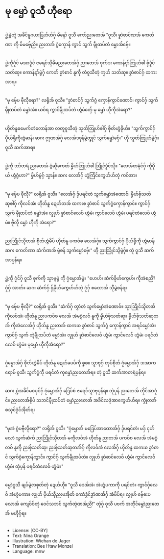 # မု ၝောဲ ဝူသဳ ဟီုရော

##
ပ္ဍဲမွဲတ္ၚဲ အခိင်နူဂယးပြဟ်ဟ်ဂှ် မိနော် ဝူသဳ ကော်ညးတေအ် "ဝူသဳ၊ ခၟာဲစာင်ဏအ် ကေတ်ဏာ ကဵု မိမဗှ်ေညိ။ ညးတအ် ဂွံကၠောန် ကွာင် သွက် မ္ၚဵုထပ်တဲ ၝောအ်ဗှ်ေ။

##
ပ္ဍဲကဵုဂၠံင် မအာဒၟံင် ဇရေင်သ္ၚိမိမညးတေအ်ဂှ် ညးတေအ် စုက်ဒး ကောန်ၚာ်တြုဟ်ၜါ ၜှ်ဒၟံင်သတ်ဆု။ ကောန်ၚာ်မွဲဂှ် ကေတ် ခၟာဲစာင် နူကဵု တဲဝူသဳတုဲ ကၠဟ် သတ်ဆု။ ခၟာဲစာင်ဂှ် ထကးအာရ။

##
"မု ဗှ်ေပ ဗီုလဵုရော?" လရိုအ် ဝူသဳ။ "ခၟာဲစာင်ဂှ် သွက်ဂွံ ကၠောန်ကွာင်ဏောဝ်၊ ကွာင်ဂှ် သွက် မ္ၚဵုထပ်တဲ ၝောဲအဲ။ ယဝ်ရ ကွာင်မ္ၚဵုထပ်တဲ ဟွံမဲတှ်ေ မု ၝောဲ ဟီုကဵုအဲရော?"

##
ဟိုတ်နူဓမေက်တဲလောန်အာ လတူဝူသဳတုဲ သၟတ်တြုဟ်ၜါဂှ် စိုတ်ဟွံခိုဟ်။ "သွက်ကွာင်ဂှ် ပိုယ်ရီုကဵုဟွံမာန်၊ ဆဂး ဣဏအ်ဂှ် လေအ်ဒစုန်မွဲတၞုင် သွက်ၝောဲဗှ်ေ၊" ဟီု သၟတ်တြုဟ်မွဲဂှ်။ ဝူသဳ ဆက်အာရ။

##
ပ္ဍဲကဵု ဘာ်တရဴ ညးတေအ် ဂွံဆဵုကေတ် မၞိဟ်တြုဟ်ၜါ သြိုင်ဒၟံင်သ္ၚိ။ "လေအ်တမ္ၚံင်ဂှ် ကဵုပိုယ် ဟွံဂွံဟာ?" မၞိဟ်မွဲဂှ် သၟာန်။ ဆဂး လေအ်ဂှ် ဟွံကြံင်ကွေဟ်ဟ်တုဲ ကဝ်အာ။

##
"မု ဗှ်ေပ ဗီုလဵု?" လရိုအ် ဝူသဳ။ "လေအ်ဂှ် ဒှ်ပရင်တဲ သွက်ၝောဲအဲဏောဝ်၊ မၞိဟ်ၜှ်သတ်ဆုၜါဂှ် ကဵုလဝ်အဲ၊ ဟိုတ်နူ ဍေဟ်တအ် ထကးစ ခၟာဲစာင် သွက်ဂွံကၠောန်ကွာင်။ ကွာင်ဂှ် သွက် မ္ၚဵုထပ်တဲ ၝောဲအဲ။ လၟုဟ် ခၟာဲစာင်လေဝ် ဟွံမဲ၊ ကွာင်လေဝ် ဟွံမဲ၊ ပရင်တဲလေဝ် ဟွံမဲ။ ဗီုလဵု ၝောဲ ဟီုကဵု အဲရော?"

##
ညးသြိုင်သ္ၚိတအ် စိုတ်ဟွံမိပ် ဟိုတ်နူ ပကဝ်စ လေအ်ဂှ်။ သွက်ကွာင်ဂှ် ပိုယ်ရီုကဵု ဟွံမာန်၊ ဆဂး ကေတ်ဏာ ဆံက်ဏအ် မွဲစန် သွက်ၝောဲဗှ်ေ၊" ဟီု ညးသြိုင်သ္ၚိမွဲဂှ်။ တုဲ ဝူသဳ ဆက်အာပၠန်ရ။

##
ပ္ဍဲကဵု ဂၠံင်ဂှ် ဝူသဳ စုက်ကဵု သၟာဗ္ၚမွဲ ကဵု ဂၠဴၝောအ်မွဲ။ "ဟေဟ်၊ ဆံက်ခိုဟ်ကွေဟ်၊ ကဵုအဲစညိ? ဂၠဴဂှ် အာတ်။ ဆဂး ဆံက်ဂှ် ရှ်ခိုဟ်ကွေဟ်ဟ်တုဲ ဂၠဴဂှ် စထောအ် သီုမွဲစန်ရ။

##
"မု ဗှ်ေပ ဗီုလဵု?" လရိုအ် ဝူသဳ။ "ဆံက်ဂှ် တၟာဲတဲ သွက်ၝောဲအဲဏောဝ်။ သၟာသြိုင်သ္ၚိတအ် ကဵုလဝ်အဲ၊ ဟိုတ်နူ ညးပကဝ်စ လေအ် အဲမဂွံလဝ် နူကဵု မၞိဟ်ၜှ်သတ်ဆု။ မၞိဟ်ၜှ်သတ်ဆုတအ် ကဵုအဲလေအ်ဂှ် ဟိုတ်နူ ညးတအ် ထကးစ ခၟာဲစာင် သွက်ဂွံ ကၠောန်ကွာင် အရင်ၝောဲအဲ။ ကွာင်ဂှ် သွက် တ္ၚဲမ္ၚဵုထပ်တဲ ၝောဲအဲ။ လၟုဟ် ခၟာဲစာင်လေဝ် ဟွံမဲ၊ ကွာင်လေဝ် ဟွံမဲ၊ ပရင်တဲလေဝ် ဟွံမဲ။ မုၝောဲ ဟီုကဵုအဲရော?"

##
ဂၠဴၝောအ်ဂှ် စိုတ်ဟွံမိပ် ဟိုတ်နူ ဍေဟ်ခပပ်ကဵု စၞစ။ သၟာဗ္ၚဂှ် တုပ်စိုတ် ဂၠဴၝောအ်ဂှ် ဒးအာကရောမ် ဝူသဳ၊ သွက်ဂွံကဵု ပရင်တဲ ကုၝောဲညးတေအ်ရ။ တုဲ ဝူသဳ ဆက်အာတရဴပၠန်ရ။

##
ဆဂး ပ္ဍဲအခိင်မစပုင်ဂှ် ဂၠဴၝောအ်ဂှ် ဒြေပ်စဴ ဇရေင်သၟာဗ္ၚပၠန်ရ။ တုဲပၠန် ညးတေအ် တၠိင်အာဂၠံင်။ ညးတေအ်စိုပ် သဘင်မ္ၚဵုထပ်တဲ ၝောဲညးတေအ် အခိင်လဇုဲအာကွေဟ်ဟ်ရ။ ကၟုဲတအ် စသုင်ဒၟံင်အိုတ်ရ။

##
"မုအဲ ဂွံပဗီုလဵုရော?" လရိုအ် ဝူသဳ။ "ဂၠဴၝောအ် မဒြေပ်အာထောအ်ဂှ် ဒှ်ပရင်တဲ၊ မဒှ် ၚုဟ်လောဲ သွက်ဆံက် ညးသြိုင်သ္ၚိတအ် မကဵုလဝ်အဲ ဟိုတ်နူ ညးတအ် ပကဝ်စ လေအ် အဲမဂွံလဝ် နူကဵု ညးၜှ်သတ်ဆု၊ ညးၜှ်သတ်ဆုတအ်ဂှ် ကဵုလဝ်အဲ လေအ်ဂှ် ဟိုတ်နူ ထကးစ ခၟာဲစာင် သွက်ဂွံကၠောန်ကွာင်။ ကွာင်ဂှ် သွက်မ္ၚဵုထပ်တဲ။ လၟုဟ် ခၟာဲစာင်လေဝ် ဟွံမဲ၊ ကွာင်လေဝ် ဟွံမဲ၊ တုဲပၠန် ပရင်တဲလေဝ် ဟွံမဲ။"

##
ၝောဲဝူသဳ ချပ်မွဲလစုတ်တုဲ ဍေဟ်ဟီု။ "ဝူသဳ ဒေအ်အဲ၊ အဲဟွံပကာကဵု ပရင်တဲ။ ကွာင်ဂှ်လေဝ် အဲဟွံပကာ။ လၟုဟ် ပိုယ်သီုညးဖအိုတ် ကောံဒၟံင်ဒၞာဲဏအ်ဂှ် အဲမိပ်ရ။ လၟုဟ် ဗှ်ေၜးပလောအ် ကျေဝ်ဝ်တုဲ ဝေင်သဘင် သွက်တ္ၚဲဏအ်ညိ!" တုဲဂှ် ဝူသဳ ပဗက် အတိုင်ၝောဲညးတေအ် မဟီုဂှ်ရ။

##
* License: [CC-BY]
* Text: Nina Orange
* Illustration: Wiehan de Jager
* Translation: Bee Htaw Monzel
* Language: mnw
